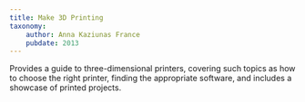 ```yaml
---
title: Make 3D Printing
taxonomy:
	author: Anna Kaziunas France
	pubdate: 2013
---
```

Provides a guide to three-dimensional printers, covering such topics as how to choose the right printer, finding the appropriate software, and includes a showcase of printed projects.